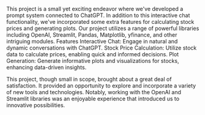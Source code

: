 This project is a small yet exciting endeavor where we've developed a prompt system connected to ChatGPT. In addition to this interactive chat functionality, we've incorporated some extra features for calculating stock prices and generating plots. Our project utilizes a range of powerful libraries including OpenAI, Streamlit, Pandas, Matplotlib, yfinance, and other intriguing modules.
Features
Interactive Chat: Engage in natural and dynamic conversations with ChatGPT.
Stock Price Calculation: Utilize stock data to calculate prices, enabling quick and informed decisions.
Plot Generation: Generate informative plots and visualizations for stocks, enhancing data-driven insights.

This project, though small in scope, brought about a great deal of satisfaction. It provided an opportunity to explore and incorporate a variety of new tools and technologies. Notably, working with the OpenAI and Streamlit libraries was an enjoyable experience that introduced us to innovative possibilities.